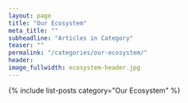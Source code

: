 ```yaml
---
layout: page
title: "Our Ecosystem"
meta_title: ""
subheadline: "Articles in Category"
teaser: ""
permalink: "/categories/our-ecosystem/"
header:
image_fullwidth: ecosystem-header.jpg
---
```

{% include list-posts category="Our Ecosystem" %}
